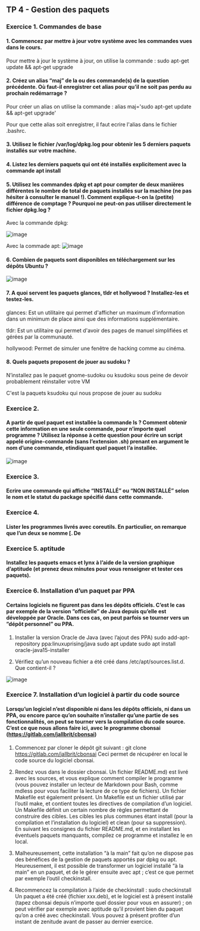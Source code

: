 ## TP 4 - Gestion des paquets

### Exercice 1. Commandes de base

#### 1. Commencez par mettre à jour votre système avec les commandes vues dans le cours.

Pour mettre à jour le système à jour, on utilise la commande : sudo apt-get update && apt-get upgrade

#### 2. Créez un alias “maj” de la ou des commande(s) de la question précédente. Où faut-il enregistrer cet alias pour qu’il ne soit pas perdu au prochain redémarrage ?

Pour créer un alias on utilise la commande : alias maj='sudo apt-get update && apt-get upgrade'

Pour que cette alias soit enregistrer, il faut ecrire l'alias dans le fichier .bashrc.

#### 3. Utilisez le fichier /var/log/dpkg.log pour obtenir les 5 derniers paquets installés sur votre machine.



#### 4. Listez les derniers paquets qui ont été installés explicitement avec la commande apt install


#### 5. Utilisez les commandes dpkg et apt pour compter de deux manières différentes le nombre de total de paquets installés sur la machine (ne pas hésiter à consulter le manuel !). Comment explique-t-on la (petite) différence de comptage ? Pourquoi ne peut-on pas utiliser directement le fichier dpkg.log ?

Avec la commande dpkg:

![image](https://user-images.githubusercontent.com/80454458/191689730-21de2e77-0ebd-4761-8caf-fa3393291c4a.png)

Avec la commade apt:
![image](https://user-images.githubusercontent.com/80454458/191690033-0483dfc3-2a9d-47de-98b2-f7f9aaafbb93.png)

#### 6. Combien de paquets sont disponibles en téléchargement sur les dépôts Ubuntu ?

![image](https://user-images.githubusercontent.com/80454458/191690313-abbd88e5-6099-4ab4-b62a-563ab610f8b0.png)

#### 7. A quoi servent les paquets glances, tldr et hollywood ? Installez-les et testez-les.

glances:
Est un utilitaire qui permet d'afficher un maximum d'information dans un minimum de place ainsi que des informations supplémentaire.

tldr:
Est un utilitaire qui permet d'avoir des pages de manuel simplifiées et gérées par la communauté.

hollywood:
Permet de simuler une fenêtre de hacking comme au cinéma.

#### 8. Quels paquets proposent de jouer au sudoku ? 
N’installez pas le paquet gnome-sudoku ou ksudoku sous peine de devoir probablement réinstaller
votre VM

C'est la paquets ksudoku qui nous propose de jouer au sudoku

### Exercice 2.
#### A partir de quel paquet est installée la commande ls ? Comment obtenir cette information en une seule commande, pour n’importe quel programme ? Utilisez la réponse à cette question pour écrire un script appelé origine-commande (sans l’extension .sh) prenant en argument le nom d’une commande, etindiquant quel paquet l’a installée.

![image](https://user-images.githubusercontent.com/80454458/191694724-9206b3f5-845b-47cb-b4e6-5452aa0c35e3.png)

### Exercice 3.
#### Ecrire une commande qui affiche “INSTALLÉ” ou “NON INSTALLÉ” selon le nom et le statut du package spécifié dans cette commande.

### Exercice 4.
#### Lister les programmes livrés avec coreutils. En particulier, on remarque que l’un deux se nomme [. De

### Exercice 5. aptitude
#### Installez les paquets emacs et lynx à l’aide de la version graphique d’aptitude (et prenez deux minutes pour vous renseigner et tester ces paquets).

### Exercice 6. Installation d’un paquet par PPA
#### Certains logiciels ne figurent pas dans les dépôts officiels. C’est le cas par exemple de la version ”officielle” de Java depuis qu’elle est développée par Oracle. Dans ces cas, on peut parfois se tourner vers un ”dépôt personnel” ou PPA.

1. Installer la version Oracle de Java (avec l’ajout des PPA)
sudo add-apt-repository ppa:linuxuprising/java
sudo apt update
sudo apt install oracle-java15-installer

2. Vérifiez qu’un nouveau fichier a été créé dans /etc/apt/sources.list.d. Que contient-il ?

![image](https://user-images.githubusercontent.com/80454458/191698363-11b91d8b-4d57-4f96-99ec-7af456ee356d.png)

### Exercice 7. Installation d’un logiciel à partir du code source
#### Lorsqu’un logiciel n’est disponible ni dans les dépôts officiels, ni dans un PPA, ou encore parce qu’on souhaite n’installer qu’une partie de ses fonctionnalités, on peut se tourner vers la compilation du code source. C’est ce que nous allons faire ici, avec le programme cbonsai (https://gitlab.com/jallbrit/cbonsai)

1. Commencez par cloner le dépôt git suivant :
git clone https://gitlab.com/jallbrit/cbonsai
Ceci permet de récupérer en local le code source du logiciel cbonsai.

2. Rendez vous dans le dossier cbonsai. Un fichier README.md) est livré avec les sources, et vous explique
comment compiler le programme (vous pouvez installer un lecteur de Markdown pour Bash, comme
mdless pour vous faciliter la lecture de ce type de fichiers).
Un fichier Makefile est également présent. Un Makefile est un fichier utilisé par l’outil make, et
contient toutes les directives de compilation d’un logiciel. Un Makefile définit un certain nombre de
règles permettant de construire des cibles. Les cibles les plus communes étant install (pour la compilation et l’installation du logiciel) et clean (pour sa suppression).
En suivant les consignes du fichier README.md, et en installant les éventuels paquets manquants, compilez ce programme et installez le en local.
3. Malheureusement, cette installation “à la main” fait qu’on ne dispose pas des bénéfices de la gestion
de paquets apportés par dpkg ou apt. Heureusement, il est possible de transformer un logiciel installé
“à la main” en un paquet, et de le gérer ensuite avec apt ; c’est ce que permet par exemple l’outil
checkinstall.
4. Recommencez la compilation à l’aide de checkinstall :
sudo checkinstall
Un paquet a été créé (fichier xxx.deb), et le logiciel est à présent installé (tapez cbonsai depuis n’importe
quel dossier pour vous en assurer) ; on peut vérifier par exemple avec aptitude qu’il provient bien du paquet
qu’on a créé avec checkinstall.
Vous pouvez à présent profiter d’un instant de zenitude avant de passer au dernier exercice.

